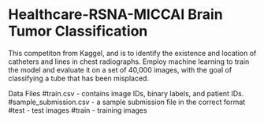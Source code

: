 # Healthcare-RSNA-MICCAI Brain Tumor Classification
This competiton from Kaggel, and is to identify the existence and location of catheters and lines in chest radiographs. Employ machine learning to train the model and evaluate it on a set of 40,000 images, with the goal of classifying a tube that has been misplaced. 

Data Files
#train.csv - contains image IDs, binary labels, and patient IDs.
#sample_submission.csv - a sample submission file in the correct format
#test - test images
#train - training images
